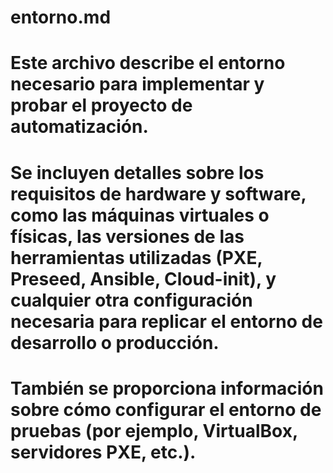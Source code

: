 # entorno.md
# Este archivo describe el entorno necesario para implementar y probar el proyecto de automatización.
# Se incluyen detalles sobre los requisitos de hardware y software, como las máquinas virtuales o físicas, las versiones de las herramientas utilizadas (PXE, Preseed, Ansible, Cloud-init), y cualquier otra configuración necesaria para replicar el entorno de desarrollo o producción.
# También se proporciona información sobre cómo configurar el entorno de pruebas (por ejemplo, VirtualBox, servidores PXE, etc.).
